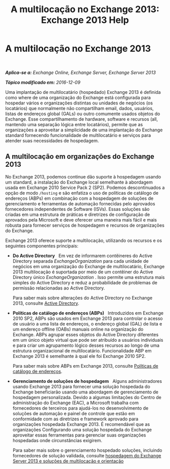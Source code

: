 ﻿---
title: 'A multilocação no Exchange 2013: Exchange 2013 Help'
TOCTitle: A multilocação no Exchange 2013
ms:assetid: df09257d-dd98-4f59-b830-1818cedda15c
ms:mtpsurl: https://technet.microsoft.com/pt-br/library/JJ862352(v=EXCHG.150)
ms:contentKeyID: 50556298
ms.date: 05/22/2018
mtps_version: v=EXCHG.150
ms.translationtype: MT
---

# A multilocação no Exchange 2013

 

_**Aplica-se a:** Exchange Online, Exchange Server, Exchange Server 2013_

_**Tópico modificado em:** 2016-12-09_

Uma implantação de multilocatário (hospedado) Exchange 2013 é definida como where de uma organização do Exchange está configurada para hospedar vários e organizações distintas ou unidades de negócios (os locatários) que normalmente não compartilham email, dados, usuários, listas de endereços global (GALs) ou outro comumente usados objetos do Exchange. Esse compartilhamento de hardware, software e recursos (all, mantendo uma separação lógica entre locatários), permite que as organizações a aproveitar a simplicidade de uma implantação do Exchange standard fornecendo funcionalidade de multilocatário e serviços para atender suas necessidades de hospedagem.

## A multilocação em organizações do Exchange 2013

No Exchange 2013, podemos continue dão suporte à hospedagem usando um standard, a instalação do Exchange local semelhante à abordagem usada em Exchange 2010 Service Pack 2 (SP2). Podemos descontinuados a opção de modo `/hosting` e são enfatiza o uso de políticas de catálogo de endereços (ABPs) em combinação com a hospedagem de soluções de gerenciamento e ferramentas de automação fornecidas pelo aprovados fornecedores independentes de Software (ISVs). Essas soluções são criadas em uma estrutura de práticas e diretrizes de configuração de aprovados pela Microsoft e deve oferecer uma maneira mais fácil e mais robusta para fornecer serviços de hospedagem e recursos de organizações do Exchange.

Exchange 2013 oferece suporte a multilocação, utilizando os recursos e os seguintes componentes principais:

  - **Do Active Directory**   Em vez de informarem contêineres do Active Directory separada *ExchangeOrganization* para cada unidade de negócios em uma organização do Exchange de multilocatário, Exchange 2013 multilocação é suportada por meio de um contêiner do Active Directory único *ExchangeOrganization* . Isso permite uma estrutura mais simples do Active Directory e reduz a probabilidade de problemas de permissão relacionadas ao Active Directory.
    
    Para saber mais sobre alterações do Active Directory no Exchange 2013, consulte [Active Directory](active-directory-exchange-2013-help.md).

  - **Políticas de catálogo de endereços (ABPs)**   Introduzidos em Exchange 2010 SP2, ABPs são usados em Exchange 2013 para controlar o acesso de usuário a uma lista de endereços, o endereço global (GAL) de lista e um endereço offline (OABs) manuais online na organização do Exchange. ABPs agrupar esses objetos do Active Directory diferentes em um único objeto virtual que pode ser atribuído a usuários individuais e para criar um agrupamento lógico desses recursos ao longo de uma estrutura organizacional de multilocatário. Funcionalidade ABP em Exchange 2013 é semelhante à qual ele foi Exchange 2010 SP2.
    
    Para saber mais sobre ABPs em Exchange 2013, consulte [Políticas de catálogo de endereços](https://docs.microsoft.com/pt-br/exchange/address-books/address-book-policies/address-book-policies).

  - **Gerenciamento de soluções de hospedagem**   Alguns administradores usando Exchange 2013 para fornecer uma solução hospedada do Exchange beneficiarão usando uma abordagem de gerenciamento de hospedagem personalizada. Devido a algumas limitações do Centro de administração do Exchange (EAC), a Microsoft trabalha com fornecedores de terceiros para ajudá-los no desenvolvimento de soluções de automação e painel de controle que estão em conformidade com as diretrizes e framework aprovado para organizações hospedada Exchange 2013. É recomendável que as organizações Configurando uma solução hospedada do Exchange aproveitar essas ferramentas para gerenciar suas organizações hospedadas onde circunstâncias exigirem.
    
    Para saber mais sobre o gerenciamento hospedado soluções, incluindo fornecedores de solução validada, consulte [hospedagem do Exchange Server 2013 e soluções de multilocação e orientação](https://go.microsoft.com/fwlink/?linkid=275036)

